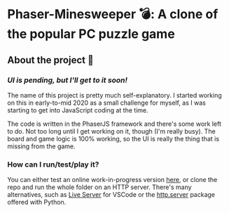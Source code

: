 # Phaser-Minesweeper 💣: A clone of the popular PC puzzle game

## **About the project** 💬

### **_UI is pending, but I'll get to it soon!_**

The name of this project is pretty much self-explanatory. I started working on this in early-to-mid 2020 as a small challenge for myself, as I was starting to get into JavaScript coding at the time.

The code is written in the PhaserJS framework and there's some work left to do. Not too long until I get working on it, though (I'm really busy). The board and game logic is 100% working, so the UI is really the thing that is missing from the game.

### **How can I run/test/play it?**

You can either test an online work-in-progress version [here](https://smg5284.github.io/phaser-minesweeper/), or clone the repo and run the whole folder on an HTTP server. There's many alternatives, such as [Live Server](https://marketplace.visualstudio.com/items?itemName=ritwickdey.LiveServer) for VSCode or the [http.server](https://docs.python.org/3/library/http.server.html) package offered with Python.
